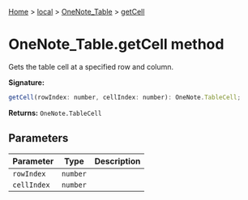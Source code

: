 [Home](./index) &gt; [local](local.md) &gt; [OneNote\_Table](local.onenote_table.md) &gt; [getCell](local.onenote_table.getcell.md)

# OneNote\_Table.getCell method

Gets the table cell at a specified row and column.

**Signature:**
```javascript
getCell(rowIndex: number, cellIndex: number): OneNote.TableCell;
```
**Returns:** `OneNote.TableCell`

## Parameters

|  Parameter | Type | Description |
|  --- | --- | --- |
|  `rowIndex` | `number` |  |
|  `cellIndex` | `number` |  |

